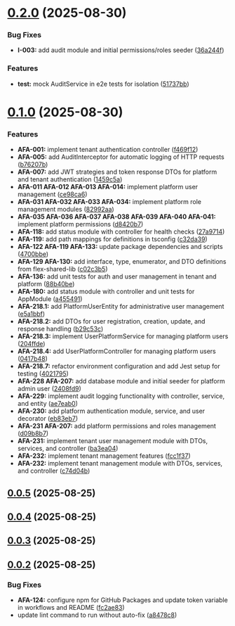# [0.2.0](https://github.com/OrelNaranjoD/akira-flex-api/compare/v0.1.0...v0.2.0) (2025-08-30)


### Bug Fixes

* **I-003:** add audit module and initial permissions/roles seeder ([36a244f](https://github.com/OrelNaranjoD/akira-flex-api/commit/36a244fe53ebca4cf9c20f4a87c3ef7c293ba7e1))


### Features

* **test:** mock AuditService in e2e tests for isolation ([51737bb](https://github.com/OrelNaranjoD/akira-flex-api/commit/51737bbd8f21e9afaa921c94d64355f26ee0010a))



# [0.1.0](https://github.com/OrelNaranjoD/akira-flex-api/compare/v0.0.5...v0.1.0) (2025-08-30)


### Features

* **AFA-001:** implement tenant authentication controller ([f469f12](https://github.com/OrelNaranjoD/akira-flex-api/commit/f469f129d9c41ab7a393125abff34765e4896c24))
* **AFA-005:** add AuditInterceptor for automatic logging of HTTP requests ([b76207b](https://github.com/OrelNaranjoD/akira-flex-api/commit/b76207ba0a9d95f8ecc14a132301e02b74e0e12f))
* **AFA-007:** add JWT strategies and token response DTOs for platform and tenant authentication ([1459c5a](https://github.com/OrelNaranjoD/akira-flex-api/commit/1459c5a934636018302f434fd66738ed3a2ab102))
* **AFA-011 AFA-012 AFA-013 AFA-014:** implement platform user management ([ce98ca6](https://github.com/OrelNaranjoD/akira-flex-api/commit/ce98ca63a7846a0f7194c3106bf60654db9772da))
* **AFA-031 AFA-032 AFA-033 AFA-034:** implement platform role management modules ([82992aa](https://github.com/OrelNaranjoD/akira-flex-api/commit/82992aac4ac541229f76fe28b3622977b7df7465))
* **AFA-035 AFA-036 AFA-037 AFA-038 AFA-039 AFA-040 AFA-041:** implement platform permissions ([d8420b7](https://github.com/OrelNaranjoD/akira-flex-api/commit/d8420b7fb96f9a10b62899a70e0fdc70605908a8))
* **AFA-118:** add status module with controller for health checks ([27a9714](https://github.com/OrelNaranjoD/akira-flex-api/commit/27a971476866ee05fb7ed18fc5a51773cb951cd2))
* **AFA-119:** add path mappings for definitions in tsconfig ([c32da39](https://github.com/OrelNaranjoD/akira-flex-api/commit/c32da390d6b3a8f77b6941f409d0e600ef69f365))
* **AFA-122 AFA-119 AFA-133:** update package dependencies and scripts ([4700bbe](https://github.com/OrelNaranjoD/akira-flex-api/commit/4700bbe6a4475f9433de4574a44eeef9da05f1f1))
* **AFA-129 AFA-130:** add interface, type, enumerator, and DTO definitions from flex-shared-lib ([c02c3b5](https://github.com/OrelNaranjoD/akira-flex-api/commit/c02c3b5732396df2368f1ee945c32ae0657a4c6b))
* **AFA-136:** add unit tests for auth and user management in tenant and platform ([88b40be](https://github.com/OrelNaranjoD/akira-flex-api/commit/88b40becfdb1fdbb72d08e3d101f98813df0e7e6))
* **AFA-180:** add status module with controller and unit tests for AppModule ([a455491](https://github.com/OrelNaranjoD/akira-flex-api/commit/a455491cd332126d419e7f5e7e30da3ad25a1fa4))
* **AFA-218.1:** add PlatformUserEntity for administrative user management ([e5a1bbf](https://github.com/OrelNaranjoD/akira-flex-api/commit/e5a1bbfa8222b980ff4fa25ba5d11eb8645b1e49))
* **AFA-218.2:** add DTOs for user registration, creation, update, and response handling ([b29c53c](https://github.com/OrelNaranjoD/akira-flex-api/commit/b29c53c327cea6eaa3d6df72a2bd0e8e35f657b4))
* **AFA-218.3:** implement UserPlatformService for managing platform users ([204ffde](https://github.com/OrelNaranjoD/akira-flex-api/commit/204ffde17a6736e5a109ccaeeaed0ea2a1cc4cf4))
* **AFA-218.4:** add UserPlatformController for managing platform users ([0417b48](https://github.com/OrelNaranjoD/akira-flex-api/commit/0417b48b0bcf73f37302e217d0b1c2240414d1e9))
* **AFA-218.7:** refactor environment configuration and add Jest setup for testing ([4021795](https://github.com/OrelNaranjoD/akira-flex-api/commit/40217956f5e4492dd1e89e0f40c9c62d8668020d))
* **AFA-228 AFA-207:** add database module and initial seeder for platform admin user ([2408fd9](https://github.com/OrelNaranjoD/akira-flex-api/commit/2408fd9095ee0a17a89964d7a1c99c2511e23a5e))
* **AFA-229:** implement audit logging functionality with controller, service, and entity ([ae7eab0](https://github.com/OrelNaranjoD/akira-flex-api/commit/ae7eab024755b4aa339400fb5eb8dfdba59d7f04))
* **AFA-230:** add platform authentication module, service, and user decorator ([eb83eb7](https://github.com/OrelNaranjoD/akira-flex-api/commit/eb83eb7039f7bda6d5de17d95ba18ba99f741256))
* **AFA-231 AFA-207:** add platform permissions and roles management ([d09b8b7](https://github.com/OrelNaranjoD/akira-flex-api/commit/d09b8b79acedf760376883db8df3781e6966b165))
* **AFA-231:** implement tenant user management module with DTOs, services, and controller ([ba3ea04](https://github.com/OrelNaranjoD/akira-flex-api/commit/ba3ea047d13eda60429d1402b30af5f37aab73c0))
* **AFA-232:** implement tenant management features ([fcc1f37](https://github.com/OrelNaranjoD/akira-flex-api/commit/fcc1f37e1e1ecf1cb14bc00eb7ce1dd4fdc2273e))
* **AFA-232:** implement tenant management module with DTOs, services, and controller ([c74d04b](https://github.com/OrelNaranjoD/akira-flex-api/commit/c74d04b582a29d52275ffbb2276bbce687c2904c))



## [0.0.5](https://github.com/OrelNaranjoD/akira-flex-api/compare/v0.0.4...v0.0.5) (2025-08-25)



## [0.0.4](https://github.com/OrelNaranjoD/akira-flex-api/compare/v0.0.3...v0.0.4) (2025-08-25)



## [0.0.3](https://github.com/OrelNaranjoD/akira-flex-api/compare/v0.0.2...v0.0.3) (2025-08-25)



## [0.0.2](https://github.com/OrelNaranjoD/akira-flex-api/compare/fc2ae832d91dbb008150ae0d8e0c854e95f2bfa2...v0.0.2) (2025-08-25)


### Bug Fixes

* **AFA-124:** configure npm for GitHub Packages and update token variable in workflows and README ([fc2ae83](https://github.com/OrelNaranjoD/akira-flex-api/commit/fc2ae832d91dbb008150ae0d8e0c854e95f2bfa2))
* update lint command to run without auto-fix ([a8478c8](https://github.com/OrelNaranjoD/akira-flex-api/commit/a8478c88b5dade1a9c19053478ba4e7ada3cd8e3))



